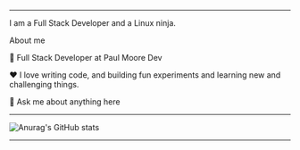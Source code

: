 ___________________________________________________________________________________________________________________________________________________________________



I am a Full Stack Developer and a Linux ninja. 

About me

💼 Full Stack Developer at Paul Moore Dev

❤️ I love writing code, and building fun experiments and learning new and challenging things.

💬 Ask me about anything here



___________________________________________________________________________________________________________________________________________________________________________________
![Anurag's GitHub stats](https://github-readme-stats.vercel.app/api?username=paulmooredev&show_icons=true&theme=onedark)
___________________________________________________________________________________________________________________________________________________________________________________
<div>
  
  <d/>



<!---
paulmooredev/paulmooredev is a ✨ special ✨ repository because its `README.md` (this file) appears on your GitHub profile.
You can click the Preview link to take a look at your changes.
--->
